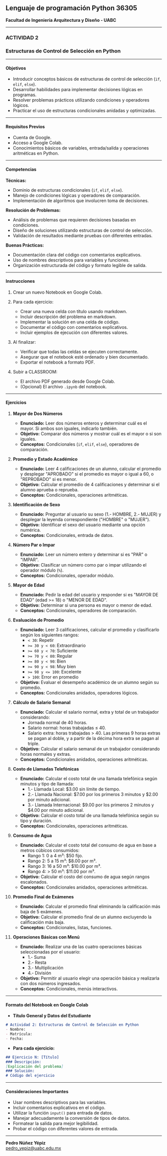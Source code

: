 ## **Lenguaje de programación Python 36305**  
**Facultad de Ingeniería Arquitectura y Diseño - UABC**  

---

### **ACTIVIDAD 2**  
### **Estructuras de Control de Selección en Python**
---

#### **Objetivos**  
- Introducir conceptos básicos de estructuras de control de selección (`if`, `elif`, `else`).  
- Desarrollar habilidades para implementar decisiones lógicas en programas.  
- Resolver problemas prácticos utilizando condiciones y operadores lógicos.  
- Practicar el uso de estructuras condicionales anidadas y optimizadas.  

---

#### **Requisitos Previos**  
- Cuenta de Google.  
- Acceso a Google Colab.  
- Conocimientos básicos de variables, entrada/salida y operaciones aritméticas en Python.  

---

#### **Competencias**  

**Técnicas:**  
- Dominio de estructuras condicionales (`if`, `elif`, `else`).  
- Manejo de condiciones lógicas y operadores de comparación.  
- Implementación de algoritmos que involucren toma de decisiones.  

**Resolución de Problemas:**  
- Análisis de problemas que requieren decisiones basadas en condiciones.  
- Diseño de soluciones utilizando estructuras de control de selección.  
- Validación de resultados mediante pruebas con diferentes entradas.  

**Buenas Prácticas:**  
- Documentación clara del código con comentarios explicativos.  
- Uso de nombres descriptivos para variables y funciones.  
- Organización estructurada del código y formato legible de salida.  

---

#### **Instrucciones**  

1. Crear un nuevo Notebook en Google Colab.  
2. Para cada ejercicio:  
   - Crear una nueva celda con título usando markdown.  
   - Incluir descripción del problema en markdown.  
   - Implementar la solución en una celda de código.  
   - Documentar el código con comentarios explicativos.  
   - Incluir ejemplos de ejecución con diferentes valores.  

3. Al finalizar:  
   - Verificar que todas las celdas se ejecuten correctamente.  
   - Asegurar que el notebook esté ordenado y bien documentado.  
   - Exportar el notebook a formato PDF.  

4. Subir a CLASSROOM:  
   - El archivo PDF generado desde Google Colab.  
   - (Opcional) El archivo `.ipynb` del notebook.  

---

#### **Ejercicios**  

1. **Mayor de Dos Números**  
   - **Enunciado:** Leer dos números enteros y determinar cuál es el mayor. Si ambos son iguales, indicarlo también.  
   - **Objetivo:** Comparar dos números y mostrar cuál es el mayor o si son iguales.  
   - **Conceptos:** Condicionales (`if`, `elif`, `else`), operadores de comparación.  

2. **Promedio y Estado Académico**  
   - **Enunciado:** Leer 4 calificaciones de un alumno, calcular el promedio y desplegar "APROBADO" si el promedio es mayor o igual a 60, o "REPROBADO" si es menor.  
   - **Objetivo:** Calcular el promedio de 4 calificaciones y determinar si el alumno aprueba o reprueba.  
   - **Conceptos:** Condicionales, operaciones aritméticas.  

3. **Identificación de Sexo**  
   - **Enunciado:** Preguntar al usuario su sexo (1.- HOMBRE, 2.- MUJER) y desplegar la leyenda correspondiente ("HOMBRE" o "MUJER").  
   - **Objetivo:** Identificar el sexo del usuario mediante una opción numérica.  
   - **Conceptos:** Condicionales, entrada de datos.  

4. **Número Par o Impar**  
   - **Enunciado:** Leer un número entero y determinar si es "PAR" o "IMPAR".  
   - **Objetivo:** Clasificar un número como par o impar utilizando el operador módulo (`%`).  
   - **Conceptos:** Condicionales, operador módulo.  

5. **Mayor de Edad**  
   - **Enunciado:** Pedir la edad del usuario y responder si es "MAYOR DE EDAD" (edad >= 18) o "MENOR DE EDAD".  
   - **Objetivo:** Determinar si una persona es mayor o menor de edad.  
   - **Conceptos:** Condicionales, operadores de comparación.  

6. **Evaluación de Promedio**  
   - **Enunciado:** Leer 3 calificaciones, calcular el promedio y clasificarlo según los siguientes rangos:  
     - `< 30`: Repetir  
     - `>= 30 y < 60`: Extraordinario  
     - `>= 60 y < 70`: Suficiente  
     - `>= 70 y < 80`: Regular  
     - `>= 80 y < 90`: Bien  
     - `>= 90 y < 98`: Muy bien  
     - `>= 98 y <= 100`: Excelente  
     - `> 100`: Error en promedio  
   - **Objetivo:** Evaluar el desempeño académico de un alumno según su promedio.  
   - **Conceptos:** Condicionales anidados, operadores lógicos.  

7. **Cálculo de Salario Semanal**  
   - **Enunciado:** Calcular el salario normal, extra y total de un trabajador considerando:  
     - Jornada normal de 40 horas.  
     - Salario normal: horas trabajadas ≤ 40.  
     - Salario extra: horas trabajadas > 40. Las primeras 9 horas extras se pagan al doble, y a partir de la décima hora extra se pagan al triple.  
   - **Objetivo:** Calcular el salario semanal de un trabajador considerando horas normales y extras.  
   - **Conceptos:** Condicionales anidados, operaciones aritméticas.  

8. **Costo de Llamadas Telefónicas**  
   - **Enunciado:** Calcular el costo total de una llamada telefónica según minutos y tipo de llamada:  
     - 1.- Llamada Local: $3.00 sin límite de tiempo.  
     - 2.- Llamada Nacional: $7.00 por los primeros 3 minutos y $2.00 por minuto adicional.  
     - 3.- Llamada Internacional: $9.00 por los primeros 2 minutos y $4.00 por minuto adicional.  
   - **Objetivo:** Calcular el costo total de una llamada telefónica según su tipo y duración.  
   - **Conceptos:** Condicionales, operaciones aritméticas.  

9. **Consumo de Agua**  
   - **Enunciado:** Calcular el costo total del consumo de agua en base a metros cúbicos consumidos:  
     - Rango 1: 0 a 4 m³: $50 fijo.  
     - Rango 2: 5 a 15 m³: $8.00 por m³.  
     - Rango 3: 16 a 50 m³: $10.00 por m³.  
     - Rango 4: > 50 m³: $11.00 por m³.  
   - **Objetivo:** Calcular el costo del consumo de agua según rangos escalonados.  
   - **Conceptos:** Condicionales anidados, operaciones aritméticas.  

10. **Promedio Final de Exámenes**  
    - **Enunciado:** Calcular el promedio final eliminando la calificación más baja de 5 exámenes.  
    - **Objetivo:** Calcular el promedio final de un alumno excluyendo la calificación más baja.  
    - **Conceptos:** Condicionales, listas, funciones.  

11. **Operaciones Básicas con Menú**  
    - **Enunciado:** Realizar una de las cuatro operaciones básicas seleccionadas por el usuario:  
      - 1.- Suma  
      - 2.- Resta  
      - 3.- Multiplicación  
      - 4.- División  
    - **Objetivo:** Permitir al usuario elegir una operación básica y realizarla con dos números ingresados.  
    - **Conceptos:** Condicionales, menús interactivos.  

---

#### **Formato del Notebook en Google Colab**  

- **Título General y Datos del Estudiante**  
```markdown
# Actividad 2: Estructuras de Control de Selección en Python  
- Nombre:  
- Matrícula:  
- Fecha:  
```

- **Para cada ejercicio:**  
```markdown
## Ejercicio N: [Título]  
### Descripción:  
[Explicación del problema]  
### Solución:  
# Código del ejercicio  
```

---

#### **Consideraciones Importantes**  

- Usar nombres descriptivos para las variables.  
- Incluir comentarios explicativos en el código.  
- Utilizar la función `input()` para entrada de datos.  
- Manejar adecuadamente la conversión de tipos de datos.  
- Formatear la salida para mejor legibilidad.  
- Probar el código con diferentes valores de entrada.  

---


**Pedro Núñez Yépiz**  
pedro_yepiz@uabc.edu.mx